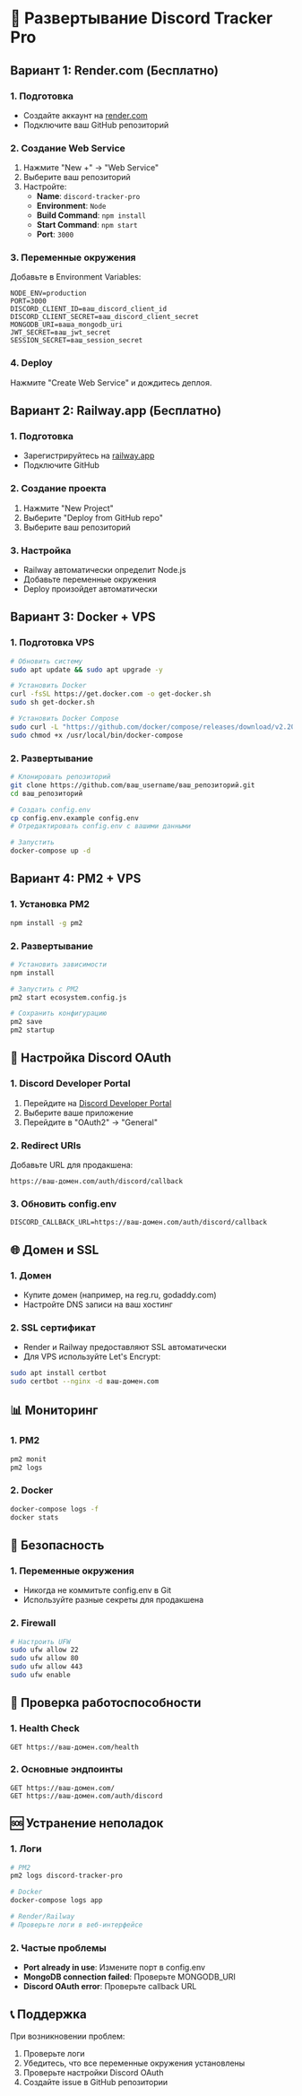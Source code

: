# 🚀 Развертывание Discord Tracker Pro

## Вариант 1: Render.com (Бесплатно)

### 1. Подготовка
- Создайте аккаунт на [render.com](https://render.com)
- Подключите ваш GitHub репозиторий

### 2. Создание Web Service
1. Нажмите "New +" → "Web Service"
2. Выберите ваш репозиторий
3. Настройте:
   - **Name**: `discord-tracker-pro`
   - **Environment**: `Node`
   - **Build Command**: `npm install`
   - **Start Command**: `npm start`
   - **Port**: `3000`

### 3. Переменные окружения
Добавьте в Environment Variables:
```
NODE_ENV=production
PORT=3000
DISCORD_CLIENT_ID=ваш_discord_client_id
DISCORD_CLIENT_SECRET=ваш_discord_client_secret
MONGODB_URI=ваша_mongodb_uri
JWT_SECRET=ваш_jwt_secret
SESSION_SECRET=ваш_session_secret
```

### 4. Deploy
Нажмите "Create Web Service" и дождитесь деплоя.

## Вариант 2: Railway.app (Бесплатно)

### 1. Подготовка
- Зарегистрируйтесь на [railway.app](https://railway.app)
- Подключите GitHub

### 2. Создание проекта
1. Нажмите "New Project"
2. Выберите "Deploy from GitHub repo"
3. Выберите ваш репозиторий

### 3. Настройка
- Railway автоматически определит Node.js
- Добавьте переменные окружения
- Deploy произойдет автоматически

## Вариант 3: Docker + VPS

### 1. Подготовка VPS
```bash
# Обновить систему
sudo apt update && sudo apt upgrade -y

# Установить Docker
curl -fsSL https://get.docker.com -o get-docker.sh
sudo sh get-docker.sh

# Установить Docker Compose
sudo curl -L "https://github.com/docker/compose/releases/download/v2.20.0/docker-compose-$(uname -s)-$(uname -m)" -o /usr/local/bin/docker-compose
sudo chmod +x /usr/local/bin/docker-compose
```

### 2. Развертывание
```bash
# Клонировать репозиторий
git clone https://github.com/ваш_username/ваш_репозиторий.git
cd ваш_репозиторий

# Создать config.env
cp config.env.example config.env
# Отредактировать config.env с вашими данными

# Запустить
docker-compose up -d
```

## Вариант 4: PM2 + VPS

### 1. Установка PM2
```bash
npm install -g pm2
```

### 2. Развертывание
```bash
# Установить зависимости
npm install

# Запустить с PM2
pm2 start ecosystem.config.js

# Сохранить конфигурацию
pm2 save
pm2 startup
```

## 🔧 Настройка Discord OAuth

### 1. Discord Developer Portal
1. Перейдите на [Discord Developer Portal](https://discord.com/developers/applications)
2. Выберите ваше приложение
3. Перейдите в "OAuth2" → "General"

### 2. Redirect URIs
Добавьте URL для продакшена:
```
https://ваш-домен.com/auth/discord/callback
```

### 3. Обновить config.env
```
DISCORD_CALLBACK_URL=https://ваш-домен.com/auth/discord/callback
```

## 🌐 Домен и SSL

### 1. Домен
- Купите домен (например, на reg.ru, godaddy.com)
- Настройте DNS записи на ваш хостинг

### 2. SSL сертификат
- Render и Railway предоставляют SSL автоматически
- Для VPS используйте Let's Encrypt:
```bash
sudo apt install certbot
sudo certbot --nginx -d ваш-домен.com
```

## 📊 Мониторинг

### 1. PM2
```bash
pm2 monit
pm2 logs
```

### 2. Docker
```bash
docker-compose logs -f
docker stats
```

## 🚨 Безопасность

### 1. Переменные окружения
- Никогда не коммитьте config.env в Git
- Используйте разные секреты для продакшена

### 2. Firewall
```bash
# Настроить UFW
sudo ufw allow 22
sudo ufw allow 80
sudo ufw allow 443
sudo ufw enable
```

## 📝 Проверка работоспособности

### 1. Health Check
```
GET https://ваш-домен.com/health
```

### 2. Основные эндпоинты
```
GET https://ваш-домен.com/
GET https://ваш-домен.com/auth/discord
```

## 🆘 Устранение неполадок

### 1. Логи
```bash
# PM2
pm2 logs discord-tracker-pro

# Docker
docker-compose logs app

# Render/Railway
# Проверьте логи в веб-интерфейсе
```

### 2. Частые проблемы
- **Port already in use**: Измените порт в config.env
- **MongoDB connection failed**: Проверьте MONGODB_URI
- **Discord OAuth error**: Проверьте callback URL

## 📞 Поддержка

При возникновении проблем:
1. Проверьте логи
2. Убедитесь, что все переменные окружения установлены
3. Проверьте настройки Discord OAuth
4. Создайте issue в GitHub репозитории

